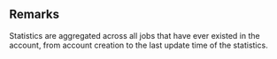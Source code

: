 ## Remarks  
 Statistics are aggregated across all jobs that have ever existed             in the account, from account creation to the last update time of             the statistics.